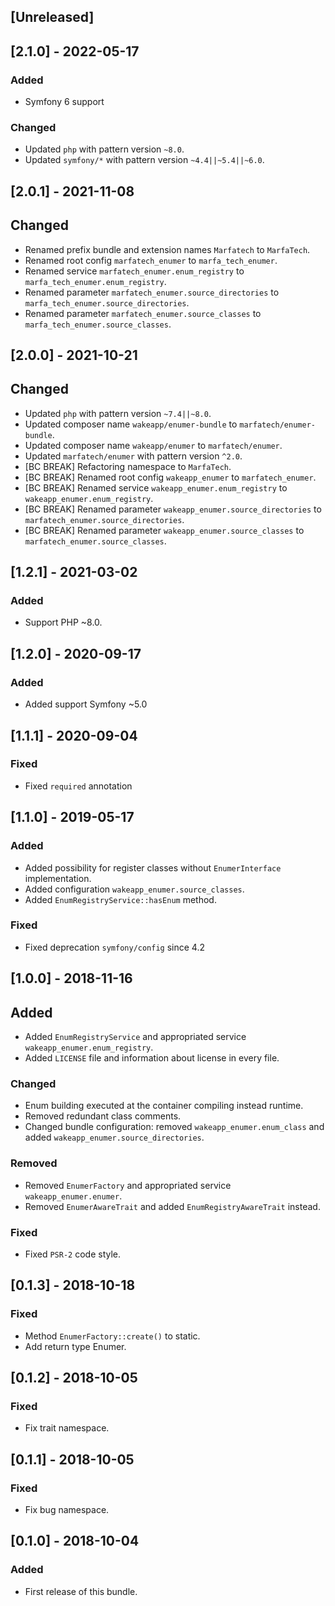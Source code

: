 ## [Unreleased]

## [2.1.0] - 2022-05-17
### Added
- Symfony 6 support
### Changed
- Updated `php` with pattern version `~8.0`.
- Updated `symfony/*` with pattern version `~4.4||~5.4||~6.0`.

## [2.0.1] - 2021-11-08
## Changed
- Renamed prefix bundle and extension names `Marfatech` to `MarfaTech`.
- Renamed root config `marfatech_enumer` to `marfa_tech_enumer`.
- Renamed service `marfatech_enumer.enum_registry` to `marfa_tech_enumer.enum_registry`.
- Renamed parameter `marfatech_enumer.source_directories` to `marfa_tech_enumer.source_directories`.
- Renamed parameter `marfatech_enumer.source_classes` to `marfa_tech_enumer.source_classes`.

## [2.0.0] - 2021-10-21
## Changed
- Updated `php` with pattern version `~7.4||~8.0`.
- Updated composer name `wakeapp/enumer-bundle` to `marfatech/enumer-bundle`.
- Updated composer name `wakeapp/enumer` to `marfatech/enumer`.
- Updated `marfatech/enumer` with pattern version `^2.0`.
- [BC BREAK] Refactoring namespace to `MarfaTech`.
- [BC BREAK] Renamed root config `wakeapp_enumer` to `marfatech_enumer`.
- [BC BREAK] Renamed service `wakeapp_enumer.enum_registry` to `wakeapp_enumer.enum_registry`.
- [BC BREAK] Renamed parameter `wakeapp_enumer.source_directories` to `marfatech_enumer.source_directories`.
- [BC BREAK] Renamed parameter `wakeapp_enumer.source_classes` to `marfatech_enumer.source_classes`.

## [1.2.1] - 2021-03-02
### Added
- Support PHP ~8.0.

## [1.2.0] - 2020-09-17
### Added
- Added support Symfony ~5.0

## [1.1.1] - 2020-09-04
### Fixed
- Fixed `required` annotation

## [1.1.0] - 2019-05-17
### Added
- Added possibility for register classes without `EnumerInterface` implementation.
- Added configuration `wakeapp_enumer.source_classes`.
- Added `EnumRegistryService::hasEnum` method.
### Fixed
- Fixed deprecation `symfony/config` since 4.2

## [1.0.0] - 2018-11-16
## Added
- Added `EnumRegistryService` and appropriated service `wakeapp_enumer.enum_registry`.
- Added `LICENSE` file and information about license in every file.
### Changed
- Enum building executed at the container compiling instead runtime.
- Removed redundant class comments.
- Changed bundle configuration: removed `wakeapp_enumer.enum_class` and added `wakeapp_enumer.source_directories`.
### Removed
- Removed `EnumerFactory` and appropriated service `wakeapp_enumer.enumer`.
- Removed `EnumerAwareTrait` and added `EnumRegistryAwareTrait` instead.
### Fixed
- Fixed `PSR-2` code style.

## [0.1.3] - 2018-10-18
### Fixed
- Method `EnumerFactory::create()` to static.
- Add return type Enumer.

## [0.1.2] - 2018-10-05
### Fixed
- Fix trait namespace.

## [0.1.1] - 2018-10-05
### Fixed
- Fix bug namespace.

## [0.1.0] - 2018-10-04
### Added
- First release of this bundle.

